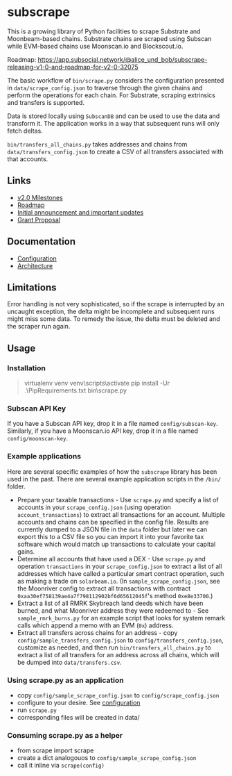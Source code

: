 # subscrape
This is a growing library of Python facilities to scrape Substrate and Moonbeam-based chains. Substrate chains are scraped using Subscan while EVM-based chains use Moonscan.io and Blockscout.io.

Roadmap: https://app.subsocial.network/@alice_und_bob/subscrape-releasing-v1-0-and-roadmap-for-v2-0-32075

The basic workflow of `bin/scrape.py` considers the configuration presented in `data/scrape_config.json` 
to traverse through the given chains and perform the operations for each chain.
For Substrate, scraping extrinsics and transfers is supported.

Data is stored locally using `SubscanDB` and can be used to use the data and transform it. The application works in a way that subsequent runs will only fetch deltas.

`bin/transfers_all_chains.py` takes addresses and chains from `data/transfers_config.json` to create a CSV of
 all transfers associated with that accounts.

## Links
- [v2.0 Milestones](https://github.com/ChaosDAO-org/subscrape/milestone/1)
- [Roadmap](https://app.subsocial.network/@alice_und_bob/subscrape-releasing-v1-0-and-roadmap-for-v2-0-32075)
- [Initial announcement and important updates](https://twitter.com/alice_und_bob/status/1493714489014956037)
- [Grant Proposal](https://github.com/orgs/ChaosDAO-org/projects/2/views/1)

## Documentation
- [Configuration](docs/configuration.md)
- [Architecture](docs/architecture.md)

## Limitations
Error handling is not very sophisticated, so if the scrape is interrupted by an uncaught exception,
the delta might be incomplete and subsequent runs might miss some data. To remedy the issue,
the delta must be deleted and the scraper run again.

## Usage

### Installation
> virtualenv venv
> venv\scripts\activate
> pip install -Ur .\PipRequirements.txt
> bin\scrape.py

### Subscan API Key
If you have a Subscan API key, drop it in a file named `config/subscan-key`. Similarly, if you have a Moonscan.io API key, drop it in a file named  `config/moonscan-key`.

### Example applications
Here are several specific examples of how the `subscrape` library has been used in the past. There are several example application scripts in the `/bin/` folder.
* Prepare your taxable transactions - Use `scrape.py` and specify a list of accounts in your `scrape_config.json` (using operation `account_transactions`) to extract all transactions for an account. Multiple accounts and chains can be specified in the config file. Results are currently dumped to a JSON file in the `data` folder but later we can export this to a CSV file so you can import it into your favorite tax software which would match up transactions to calculate your capital gains.
* Determine all accounts that have used a DEX - Use `scrape.py` and operation `transactions` in your `scrape_config.json` to extract a list of all addresses which have called a particular smart contract operation, such as making a trade on `solarbeam.io`. (In `sample_scrape_config.json`, see the Moonriver config to extract all transactions with contract `0xaa30ef758139ae4a7f798112902bf6d65612045f`'s method `0xe8e33700`.)
* Extract a list of all RMRK Skybreach land deeds which have been burned, and what Moonriver address they were redeemed to - See `sample_rmrk_burns.py` for an example script that looks for system remark calls which append a memo with an EVM (`0x`) address.
* Extract all transfers across chains for an address - copy `config/sample_transfers_config.json` to `config/transfers_config.json`, customize as needed, and then run `bin/transfers_all_chains.py` to extract a list of all transfers for an address across all chains, which will be dumped into `data/transfers.csv`.

### Using scrape.py as an application
- copy `config/sample_scrape_config.json` to `config/scrape_config.json`
- configure to your desire. See [configuration](docs/configuration.md)
- run `scrape.py`
- corresponding files will be created in data/

### Consuming scrape.py as a helper
- from scrape import scrape
- create a dict analogouos to `config/sample_scrape_config.json`
- call it inline via `scrape(config)`

